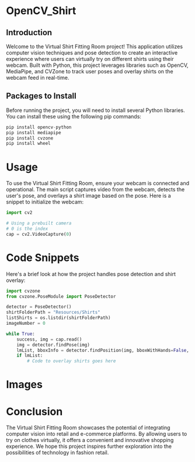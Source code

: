 # OpenCV_Shirt

## Introduction

Welcome to the Virtual Shirt Fitting Room project! This application utilizes computer vision techniques and pose detection to create an interactive experience where users can virtually try on different shirts using their webcam. Built with Python, this project leverages libraries such as OpenCV, MediaPipe, and CVZone to track user poses and overlay shirts on the webcam feed in real-time.

## Packages to Install

Before running the project, you will need to install several Python libraries. You can install these using the following pip commands:

```python
pip install opencv-python
pip install mediapipe
pip install cvzone
pip install wheel
```


# Usage
To use the Virtual Shirt Fitting Room, ensure your webcam is connected and operational. The main script captures video from the webcam, detects the user's pose, and overlays a shirt image based on the pose. Here is a snippet to initialize the webcam:

```python
import cv2

# Using a prebuilt camera
# 0 is the index
cap = cv2.VideoCapture(0)


```


# Code Snippets
Here's a brief look at how the project handles pose detection and shirt overlay:

```python
import cvzone
from cvzone.PoseModule import PoseDetector

detector = PoseDetector()
shirtFolderPath = "Resources/Shirts"
listShirts = os.listdir(shirtFolderPath)
imageNumber = 0

while True:
    success, img = cap.read()
    img = detector.findPose(img)
    lmList, bboxInfo = detector.findPosition(img, bboxWithHands=False, draw=False)
    if lmList:
        # Code to overlay shirts goes here


```


# Images



# Conclusion
The Virtual Shirt Fitting Room showcases the potential of integrating computer vision into retail and e-commerce platforms. By allowing users to try on clothes virtually, it offers a convenient and innovative shopping experience. We hope this project inspires further exploration into the possibilities of technology in fashion retail.
